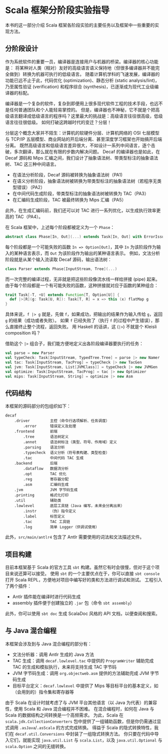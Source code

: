 # Scala 框架分阶段实验指导

本书的这一部分介绍 Scala 框架各阶段实验的主要任务以及框架中一些重要的实现方法。

## 分阶段设计

作为系统软件的重要一员，编译器是连接用户与机器的桥梁。编译器的核心功能是：
将某种对人类（相对）友好的高级语言语义保持地（但很多编译器并不能完全做到）转换为机器可执行的低级语言。
随着计算机学科的飞速发展，编译器的功能已远不止于此，代码优化 (optimization)、静态分析 (static analysis/lint)，乃至属性验证 (verification)
和程序综合 (synthesis)，已逐渐成为现代工业级编译器的标配。

编译器是一个复杂的软件，复杂到即便用上很多现代软件工程的技术手段，也远不是任何普通团队和个人能轻易掌控的。
但是，编译器也不神秘，它不就是个把高级语言翻译成低级语言的程序吗？这里最大的挑战是：高级语言往往很高级，低级语言往往很低级。
如何打破这跨越时代的变迁？分层！

分层这个概念大家并不陌生：计算机的软硬件分层、计算机网络的 OSI 七层模型与 TCP/IP 五层模型、商业网站的开后端分离、甚至深度学习框架也开始搞开后端分离。
既然高级语言和低级语言差异很大，不如设计一系列中间语言，逐个击破，多次翻译，那么就在有限的步数内解决问题。
Decaf 的编译器也是如此，在 Decaf 源码和 Mips 汇编之间，我们设计了抽象语法树、带类型标注的抽象语法树、TAC 这三种中间语言。

- 在语法分析阶段，Decaf 源码被转换为抽象语法树（PA1)
- 在语义分析阶段，抽象语法树被转换为带类型标注的抽象语法树（若程序无类型错误）（PA2）
- 在中间代码生成阶段，带类型标注的抽象语法树被转换为 TAC（PA3）
- 在汇编码生成阶段，TAC 被最终转换为 Mips 汇编（PA5）

此外，在生成汇编码前，我们还可以对 TAC 进行一系列优化，以生成执行效率更高的 TAC（PA4）。

在 Scala 框架中，上述每个阶段都被定义为一个 `Phase`：

```scala
abstract class Phase[In, Out](...) extends Task[In, Out] with ErrorIssuer
```

每个阶段都是一个可能失败的函数 `In => Option[Out]`，其中 `In` 为该阶段作为输入的某种语言表示，而 `Out` 为该阶段作为输出的某种语言表示。
例如，文法分析阶段就是从某个输入流读取 Decaf 源码，输出语法树：

```scala
class Parser extends Phase[InputStream, Tree](...)
```

而一次完整的编译过程，无非就是把这些阶段像流水线一样给拼接 (pipe) 起来。由于每个阶段都是一个有可能失败的函数，这种拼接就对应于函数的某种组合：

```scala
trait Task[-T, +U] extends Function[T, Option[U]] {
  def |>[R](g: Task[U, R]): Task[T, R] = x => this (x) flatMap g
}
```

具体来说，`f |> g` 就是，先做 `f`，如果成功，把输出的结果作为输入传给 `g`，返回 `g` 的结果（成功或者失败）。
如果 `f` 已经失败了（执行 `f` 的过程中产生错误），那么直接终止整个流程，返回失败。
用 Haskell 的话讲，这 (`|>`) 不就是个 Kleisli composition 吗？

借助这个 `|>` 组合子，我们能方便地定义出各阶段编译器要执行的任务：

```scala
val parse = new Parser
val typeCheck: Task[InputStream, TypedTree.Tree] = parse |> new Namer |> new Typer
val tac: Task[InputStream, TacProg] = typeCheck |> new TacGen
val jvm: Task[InputStream, List[JVMClass]] = typeCheck |> new JVMGen
val optimize: Task[InputStream, TacProg] = tac |> new Optimizer
val mips: Task[InputStream, String] = optimize |> new Asm
```

## 代码结构

本框架的源码部分的包组织如下：

```text
decaf
    .driver         主控（命令行选项解析、任务调度）
        .error      错误定义及处理
    .frontend       前端
        .tree       语法树定义
        .annot      语法树标注（类型、符号、作用域）定义
        .parsing    语法分析
        .typecheck  语义分析（符号表构建、类型检查）
        .tac        中间代码 TAC 生成
    .backend        后端
        .dataflow   数据流分析
        .opt        TAC 优化
        .reg        寄存器分配
        .asm        汇编码生成
    .jvm            JVM 字节码生成
    .printing       格式化打印
    .util           辅助类
    .lowlevel       底层工具链（Java 编写，未来会分离出来）
        .instr      （伪）指令定义
        .label      标签定义
        .tac        TAC 工具链
        .log        简单 Logger（供调试使用）
```

此外，`src/main/antlr4` 包含了 Antlr 需要使用的词法和文法描述文件。

## 项目构建

目前本框架基于 Scala 的官方工具 `sbt` 构建。虽然它有时会很慢，但对于这个项目来说还算可以接受。
使用 `sbt` 的一个主要优点在于，你可以直接 `sbt console` 打开 Scala REPL，方便地对项目中编写好的类和方法进行调试和测试。
工程引入了两个插件：

- Antlr 插件能在编译时进行代码生成
- assembly 插件便于创建独立的 `.jar` 包（命令 `sbt assembly`）

此外，你可以使用 `sbt doc` 生成 ScalaDoc 风格的 API 文档，以便查阅和搜索。

## 与 Java 混合编程

本框架会涉及到与 Java 混合编程的部分有：

- 文法分析器：调用 Antlr 生成的 Java 方法
- TAC 生成：调用 `decaf.lowlevel.tac` 中提供的 `ProgramWriter` 辅助完成 TAC 的生成和模拟执行，未来将支持生成 TAC 字节码
- JVM 字节码生成：调用 `org.objectweb.asm` 提供的方法辅助完成 JVM 字节码生成
- 目标平台定义：`decaf.lowlevel` 中提供了 Mips 等目标平台的基本定义，如（会用到的）指令集和寄存器等

由于 Scala 在设计时就考虑了与 JVM 平台其他语言（以 Java 为代表）的兼容性，使用 Scala 和 Java 混合编程并不困难。
在混合编程时，如何在 Java 与 Scala 的数据结构之间转换是一个高频需求。
为此，Scala 在 `scala.jdk.CollectionConverters` 包中提供了一组辅助函数，但是你仍需通过显式调用 `.asJava`/`.asScala` 的方式完成转换。
得益于 Scala 的隐式转换特性，我们在 `decaf.util.Conversions` 中封装了一组隐式转换方法。
你只要在代码中导入它们，就能实现 `java.util.List` 与 `scala.List`，以及 `java.util.Optional` 与 `scala.Option` 之间的无缝转换。
